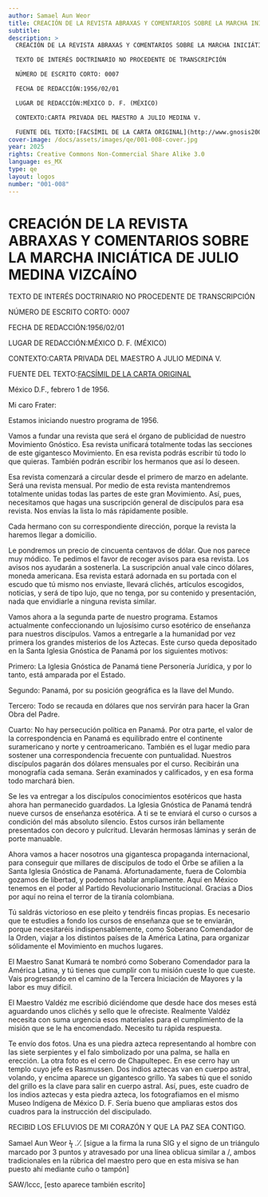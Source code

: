 ```yaml
---
author: Samael Aun Weor
title: CREACIÓN DE LA REVISTA ABRAXAS Y COMENTARIOS SOBRE LA MARCHA INICIÁTICA DE JULIO MEDINA VIZCAÍNO
subtitle:
description: >
  CREACIÓN DE LA REVISTA ABRAXAS Y COMENTARIOS SOBRE LA MARCHA INICIÁTICA DE JULIO MEDINA VIZCAÍNO

  TEXTO DE INTERÉS DOCTRINARIO NO PROCEDENTE DE TRANSCRIPCIÓN

  NÚMERO DE ESCRITO CORTO: 0007

  FECHA DE REDACCIÓN:1956/02/01

  LUGAR DE REDACCIÓN:MÉXICO D. F. (MÉXICO)

  CONTEXTO:CARTA PRIVADA DEL MAESTRO A JULIO MEDINA V.

  FUENTE DEL TEXTO:[FACSÍMIL DE LA CARTA ORIGINAL](http://www.gnosis2002.com/documentos_QE/1955-11-XX-E_ARCANO_22.pdf.pdf)
cover-image: /docs/assets/images/qe/001-008-cover.jpg
year: 2025
rights: Creative Commons Non-Commercial Share Alike 3.0
language: es_MX
type: qe
layout: logos
number: "001-008"
---
```

# CREACIÓN DE LA REVISTA ABRAXAS Y COMENTARIOS SOBRE LA MARCHA INICIÁTICA DE JULIO MEDINA VIZCAÍNO

TEXTO DE INTERÉS DOCTRINARIO NO PROCEDENTE DE TRANSCRIPCIÓN

NÚMERO DE ESCRITO CORTO: 0007

FECHA DE REDACCIÓN:1956/02/01

LUGAR DE REDACCIÓN:MÉXICO D. F. (MÉXICO)

CONTEXTO:CARTA PRIVADA DEL MAESTRO A JULIO MEDINA V.

FUENTE DEL TEXTO:[FACSÍMIL DE LA CARTA ORIGINAL](http://www.gnosis2002.com/documentos_QE/1955-11-XX-E_ARCANO_22.pdf.pdf)

México D.F., febrero 1 de 1956.

Mi caro Frater:

Estamos iniciando nuestro programa de 1956.

Vamos a fundar una revista que será el órgano de publicidad de nuestro Movimiento Gnóstico. Esa revista unificará totalmente todas las secciones de este gigantesco Movimiento. En esa revista podrás escribir tú todo lo que quieras. También podrán escribir los hermanos que así lo deseen.

Esa revista comenzará a circular desde el primero de marzo en adelante. Será una revista mensual. Por medio de esta revista mantendremos totalmente unidas todas las partes de este gran Movimiento. Así, pues, necesitamos que hagas una suscripción general de discípulos para esa revista. Nos envías la lista lo más rápidamente posible.

Cada hermano con su correspondiente dirección, porque la revista la haremos llegar a domicilio.

Le pondremos un precio de cincuenta centavos de dólar. Que nos parece muy módico. Te pedimos el favor de recoger avisos para esa revista. Los avisos nos ayudarán a sostenerla. La suscripción anual vale cinco dólares, moneda americana. Esa revista estará adornada en su portada con el escudo que tú mismo nos enviaste, llevará clichés, artículos escogidos, noticias, y será de tipo lujo, que no tenga, por su contenido y presentación, nada que envidiarle a ninguna revista similar.

Vamos ahora a la segunda parte de nuestro programa. Estamos actualmente confeccionando un lujosísimo curso esotérico de enseñanza para nuestros discípulos. Vamos a entregarle a la humanidad por vez primera los grandes misterios de los Aztecas. Este curso queda depositado en la Santa Iglesia Gnóstica de Panamá por los siguientes motivos:

Primero: La Iglesia Gnóstica de Panamá tiene Personería Jurídica, y por lo tanto, está amparada por el Estado.

Segundo: Panamá, por su posición geográfica es la llave del Mundo.

Tercero: Todo se recauda en dólares que nos servirán para hacer la Gran Obra del Padre.

Cuarto: No hay persecución política en Panamá. Por otra parte, el valor de la correspondencia en Panamá es equilibrado entre el continente suramericano y norte y centroamericano. También es el lugar medio para sostener una correspondencia frecuente con puntualidad. Nuestros discípulos pagarán dos dólares mensuales por el curso. Recibirán una monografía cada semana. Serán examinados y calificados, y en esa forma todo marchará bien.

Se les va entregar a los discípulos conocimientos esotéricos que hasta ahora han permanecido guardados. La Iglesia Gnóstica de Panamá tendrá nueve cursos de enseñanza esotérica. A ti se te enviará el curso o cursos a condición del más absoluto silencio. Estos cursos irán bellamente presentados con decoro y pulcritud. Llevarán hermosas láminas y serán de porte manuable.

Ahora vamos a hacer nosotros una gigantesca propaganda internacional, para conseguir que millares de discípulos de todo el Orbe se afilien a la Santa Iglesia Gnóstica de Panamá. Afortunadamente, fuera de Colombia gozamos de libertad, y podemos hablar ampliamente. Aquí en México tenemos en el poder al Partido Revolucionario Institucional. Gracias a Dios por aquí no reina el terror de la tiranía colombiana.

Tú saldrás victorioso en ese pleito y tendréis fincas propias. Es necesario que te estudies a fondo los cursos de enseñanza que se te enviarán, porque necesitaréis indispensablemente, como Soberano Comendador de la Orden, viajar a los distintos países de la América Latina, para organizar sólidamente el Movimiento en muchos lugares.

El Maestro Sanat Kumará te nombró como Soberano Comendador para la América Latina, y tú tienes que cumplir con tu misión cueste lo que cueste. Vais progresando en el camino de la Tercera Iniciación de Mayores y la labor es muy difícil.

El Maestro Valdéz me escribió diciéndome que desde hace dos meses está aguardando unos clichés y sello que le ofreciste. Realmente Valdéz necesita con suma urgencia esos materiales para el cumplimiento de la misión que se le ha encomendado. Necesito tu rápida respuesta.

Te envío dos fotos. Una es una piedra azteca representando al hombre con las siete serpientes y el falo simbolizado por una palma, se halla en erección. La otra foto es el cerro de Chapultepec. En ese cerro hay un templo cuyo jefe es Rasmussen. Dos indios aztecas van en cuerpo astral, volando, y encima aparece un gigantesco grillo. Ya sabes tú que el sonido del grillo es la clave para salir en cuerpo astral. Así, pues, este cuadro de los indios aztecas y esta piedra azteca, los fotografiamos en el mismo Museo Indígena de México D. F. Sería bueno que ampliaras estos dos cuadros para la instrucción del discipulado.

RECIBID LOS EFLUVIOS DE MI CORAZÓN Y QUE LA PAZ SEA CONTIGO.

Samael Aun Weor ϟ .˙⁄. [sigue a la firma la runa SIG y el signo de un triángulo marcado por 3 puntos y atravesado por una línea oblicua similar a /, ambos tradicionales en la rúbrica del maestro pero que en esta misiva se han puesto ahí mediante cuño o tampón]

SAW/lccc, [esto aparece también escrito]

